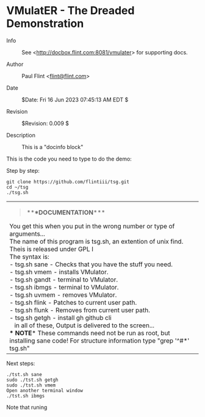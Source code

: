 <h1 id="vmulater---the-dreaded-demonstration">VMulatER - The Dreaded Demonstration</h1>
<dl>
<dt>Info</dt>
<dd><p>See &lt;<a href="http://docbox.flint.com:8081/vmulater">http://docbox.flint.com:8081/vmulater</a>&gt; for supporting docs.</p>
</dd>
<dt>Author</dt>
<dd><p>Paul Flint &lt;<a href="mailto:flint@flint.com">flint@flint.com</a>&gt;</p>
</dd>
<dt>Date</dt>
<dd><p>$Date: Fri 16 Jun 2023 07:45:13 AM EDT $</p>
</dd>
<dt>Revision</dt>
<dd><p>$Revision: 0.009 $</p>
</dd>
<dt>Description</dt>
<dd><p>This is a "docinfo block"</p>
</dd>
</dl>
<p>This is the code you need to type to do the demo:</p>
<p>Step by step:</p>
<pre><code>git clone https://github.com/flintiii/tsg.git
cd ~/tsg
./tsg.sh</code></pre>
<table>
<colgroup>
<col style="width: 100%" />
</colgroup>
<tbody>
<tr class="odd">
<td><blockquote>
<p>**<strong>*DOCUMENTATION</strong>***</p>
</blockquote>
<div class="line-block">You get this when you put in the wrong number or type of arguments...<br />
The name of this program is tsg.sh, an extention of unix find.<br />
Theis is released under GPL I<br />
The syntax is:<br />
- tsg.sh sane - Checks that you have the stuff you need.<br />
- tsg.sh vmem - installs VMulator.<br />
- tsg.sh gandt - terminal to VMulator.<br />
- tsg.sh ibmgs - terminal to VMulator.<br />
- tsg.sh uvmem - removes VMulator.<br />
- tsg.sh flink - Patches to current user path.<br />
- tsg.sh flunk - Removes from current user path.<br />
- tsg.sh getgh - install gh github cli<br />
   in all of these, Output is delivered to the screen...<br />
<strong>* NOTE</strong>* These commands need not be run as root, but installing sane code! For structure information type "grep '^#*' tsg.sh"</div></td>
</tr>
</tbody>
</table>
<p>Next steps:</p>
<pre><code>./tst.sh sane
sudo ./tst.sh getgh
sudo ./tst.sh vmem
Open another terminal window
./tst.sh ibmgs</code></pre>
<p>Note that runing</p>
